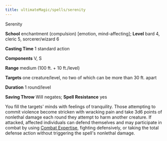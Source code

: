 ```yaml
---
title: ultimateMagic/spells/serenity
---
```

Serenity

**School** enchantment (compulsion) [emotion, mind-affecting]; **Level** bard 4, cleric 5, sorcerer/wizard 6

**Casting Time** 1 standard action

**Components** V, S

**Range** medium (100 ft. + 10 ft./level)

**Targets** one creature/level, no two of which can be more than 30 ft. apart

**Duration** 1 round/level

**Saving Throw** Will negates; **Spell Resistance** yes

You fill the targets' minds with feelings of tranquility. Those attempting to commit violence become stricken with wracking pain and take 3d6 points of nonlethal damage each round they attempt to harm another creature. If attacked, affected individuals can defend themselves and may participate in combat by using [Combat Expertise](feats.md#_combat-expertise), fighting defensively, or taking the total defense action without triggering the spell's nonlethal damage.

